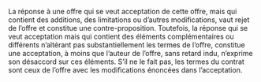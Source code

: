 La réponse à une offre qui se veut acceptation de cette offre, mais qui contient des
additions, des limitations ou d’autres modifications, vaut rejet de l’offre et constitue une
contre-proposition.
Toutefois, la réponse qui se veut acceptation mais qui contient des éléments complémentaires
ou différents n’altérant pas substantiellement les termes de l’offre, constitue une acceptation,
à moins que l’auteur de l’offre, sans retard indu, n’exprime son désaccord sur ces éléments.
S’il ne le fait pas, les termes du contrat sont ceux de l’offre avec les modifications énoncées
dans l’acceptation.